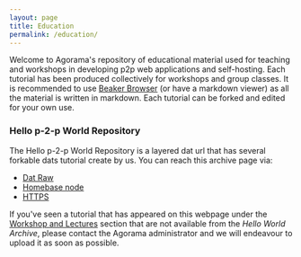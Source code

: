 ```yaml
---
layout: page
title: Education
permalink: /education/
---
```


Welcome to Agorama's repository of educational material used for teaching and workshops in developing p2p web applications and self-hosting. Each tutorial has been produced collectively for workshops and group classes. It is recommended to use [Beaker Browser](https://beakerbrowser.com/) (or have a markdown viewer) as all the material is written in markdown. Each tutorial can be forked and edited for your own use.

### Hello p-2-p World Repository

The Hello p-2-p World Repository is a layered dat url that has several forkable dats tutorial create by us. You can reach this archive page via:



* [Dat Raw](dat://01cd482f39eb729cdcbb479b03b0c76c6def9cfc9cff276a564a17c99c4432f4/)
* [Homebase node](dat://helloworld.agorama.org.uk/)
* [HTTPS](https://helloworld.agorama.org.uk/)

If you've seen a tutorial that has appeared on this webpage under the [Workshop and Lectures](/projects/edu/) section that are not available from the *Hello World Archive*, please contact the Agorama administrator and we will endeavour to upload it as soon as possible.
